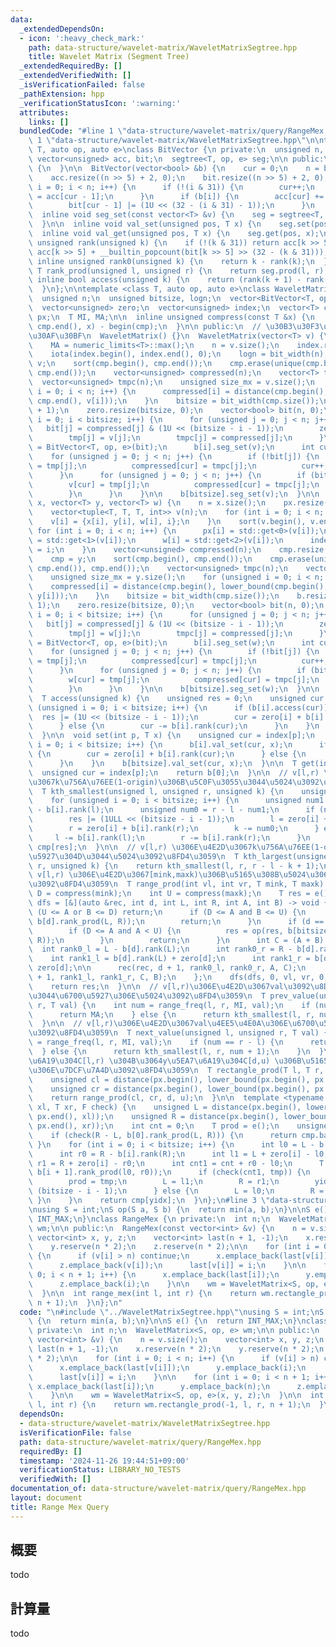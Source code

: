 ```yaml
---
data:
  _extendedDependsOn:
  - icon: ':heavy_check_mark:'
    path: data-structure/wavelet-matrix/WaveletMatrixSegtree.hpp
    title: Wavelet Matrix (Segment Tree)
  _extendedRequiredBy: []
  _extendedVerifiedWith: []
  _isVerificationFailed: false
  _pathExtension: hpp
  _verificationStatusIcon: ':warning:'
  attributes:
    links: []
  bundledCode: "#line 1 \"data-structure/wavelet-matrix/query/RangeMex.hpp\"\n\n#line\
    \ 1 \"data-structure/wavelet-matrix/WaveletMatrixSegtree.hpp\"\n\ntemplate <class\
    \ T, auto op, auto e>\nclass BitVector {\n private:\n  unsigned n, cur, p;\n \
    \ vector<unsigned> acc, bit;\n  segtree<T, op, e> seg;\n\n public:\n  BitVector()\
    \ {\n  }\n\n  BitVector(vector<bool> &b) {\n    cur = 0;\n    n = b.size();\n\
    \    acc.resize((n >> 5) + 2, 0);\n    bit.resize((n >> 5) + 2, 0);\n    for (int\
    \ i = 0; i < n; i++) {\n      if (!(i & 31)) {\n        cur++;\n        acc[cur]\
    \ = acc[cur - 1];\n      }\n      if (b[i]) {\n        acc[cur] += int(b[i]);\n\
    \        bit[cur - 1] |= (1U << (32 - (i & 31) - 1));\n      }\n    }\n  }\n\n\
    \  inline void seg_set(const vector<T> &v) {\n    seg = segtree<T, op, e>(v);\n\
    \  }\n\n  inline void val_set(unsigned pos, T x) {\n    seg.set(pos, x);\n  }\n\
    \  inline void val_get(unsigned pos, T x) {\n    seg.get(pos, x);\n  }\n\n  inline\
    \ unsigned rank(unsigned k) {\n    if (!(k & 31)) return acc[k >> 5];\n    return\
    \ acc[k >> 5] + __builtin_popcount(bit[k >> 5] >> (32 - (k & 31)));\n  }\n\n \
    \ inline unsigned rank0(unsigned k) {\n    return k - rank(k);\n  }\n\n  inline\
    \ T rank_prod(unsigned l, unsigned r) {\n    return seg.prod(l, r);\n  }\n\n \
    \ inline bool access(unsigned k) {\n    return (rank(k + 1) - rank(k)) == 1;\n\
    \  }\n};\n\ntemplate <class T, auto op, auto e>\nclass WaveletMatrix {\n private:\n\
    \  unsigned n;\n  unsigned bitsize, logn;\n  vector<BitVector<T, op, e>> b;\n\
    \  vector<unsigned> zero;\n  vector<unsigned> index;\n  vector<T> cmp;\n  vector<T>\
    \ px;\n  T MI, MA;\n\n  inline unsigned compress(const T &x) {\n    return lower_bound(cmp.begin(),\
    \ cmp.end(), x) - begin(cmp);\n  }\n\n public:\n  // \u30B3\u30F3\u30B9\u30C8\u30E9\
    \u30AF\u30BF\n  WaveletMatrix() {}\n  WaveletMatrix(vector<T> v) {\n    MI = numeric_limits<T>::min();\n\
    \    MA = numeric_limits<T>::max();\n    n = v.size();\n    index.resize(n);\n\
    \    iota(index.begin(), index.end(), 0);\n    logn = bit_width(n);\n    cmp =\
    \ v;\n    sort(cmp.begin(), cmp.end());\n    cmp.erase(unique(cmp.begin(), cmp.end()),\
    \ cmp.end());\n    vector<unsigned> compressed(n);\n    vector<T> tmp(n);\n  \
    \  vector<unsigned> tmpc(n);\n    unsigned size_mx = v.size();\n    for (unsigned\
    \ i = 0; i < n; i++) {\n      compressed[i] = distance(cmp.begin(), lower_bound(cmp.begin(),\
    \ cmp.end(), v[i]));\n    }\n    bitsize = bit_width(cmp.size());\n    b.resize(bitsize\
    \ + 1);\n    zero.resize(bitsize, 0);\n    vector<bool> bit(n, 0);\n    for (unsigned\
    \ i = 0; i < bitsize; i++) {\n      for (unsigned j = 0; j < n; j++) {\n     \
    \   bit[j] = compressed[j] & (1U << (bitsize - i - 1));\n        zero[i] += unsigned(!bit[j]);\n\
    \        tmp[j] = v[j];\n        tmpc[j] = compressed[j];\n      }\n      b[i]\
    \ = BitVector<T, op, e>(bit);\n      b[i].seg_set(v);\n      int cur = 0;\n  \
    \    for (unsigned j = 0; j < n; j++) {\n        if (!bit[j]) {\n          v[cur]\
    \ = tmp[j];\n          compressed[cur] = tmpc[j];\n          cur++;\n        }\n\
    \      }\n      for (unsigned j = 0; j < n; j++) {\n        if (bit[j]) {\n  \
    \        v[cur] = tmp[j];\n          compressed[cur] = tmpc[j];\n          cur++;\n\
    \        }\n      }\n    }\n\n    b[bitsize].seg_set(v);\n  }\n\n  WaveletMatrix(vector<T>\
    \ x, vector<T> y, vector<T> w) {\n    n = x.size();\n    px.resize(n);\n    index.resize(n);\n\
    \    vector<tuple<T, T, T, int>> v(n);\n    for (int i = 0; i < n; i++) {\n  \
    \    v[i] = {x[i], y[i], w[i], i};\n    }\n    sort(v.begin(), v.end());\n   \
    \ for (int i = 0; i < n; i++) {\n      px[i] = std::get<0>(v[i]);\n      y[i]\
    \ = std::get<1>(v[i]);\n      w[i] = std::get<2>(v[i]);\n      index[std::get<3>(v[i])]\
    \ = i;\n    }\n    vector<unsigned> compressed(n);\n    cmp.resize(y.size());\n\
    \    cmp = y;\n    sort(cmp.begin(), cmp.end());\n    cmp.erase(unique(cmp.begin(),\
    \ cmp.end()), cmp.end());\n    vector<unsigned> tmpc(n);\n    vector<T> tmp(n);\n\
    \    unsigned size_mx = y.size();\n    for (unsigned i = 0; i < n; i++) {\n  \
    \    compressed[i] = distance(cmp.begin(), lower_bound(cmp.begin(), cmp.end(),\
    \ y[i]));\n    }\n    bitsize = bit_width(cmp.size());\n    b.resize(bitsize +\
    \ 1);\n    zero.resize(bitsize, 0);\n    vector<bool> bit(n, 0);\n    for (unsigned\
    \ i = 0; i < bitsize; i++) {\n      for (unsigned j = 0; j < n; j++) {\n     \
    \   bit[j] = compressed[j] & (1U << (bitsize - i - 1));\n        zero[i] += unsigned(!bit[j]);\n\
    \        tmp[j] = w[j];\n        tmpc[j] = compressed[j];\n      }\n      b[i]\
    \ = BitVector<T, op, e>(bit);\n      b[i].seg_set(w);\n      int cur = 0;\n  \
    \    for (unsigned j = 0; j < n; j++) {\n        if (!bit[j]) {\n          w[cur]\
    \ = tmp[j];\n          compressed[cur] = tmpc[j];\n          cur++;\n        }\n\
    \      }\n      for (unsigned j = 0; j < n; j++) {\n        if (bit[j]) {\n  \
    \        w[cur] = tmp[j];\n          compressed[cur] = tmpc[j];\n          cur++;\n\
    \        }\n      }\n    }\n\n    b[bitsize].seg_set(w);\n  }\n\n  // get v[k]\n\
    \  T access(unsigned k) {\n    unsigned res = 0;\n    unsigned cur = k;\n    for\
    \ (unsigned i = 0; i < bitsize; i++) {\n      if (b[i].access(cur)) {\n      \
    \  res |= (1U << (bitsize - i - 1));\n        cur = zero[i] + b[i].rank(cur);\n\
    \      } else {\n        cur -= b[i].rank(cur);\n      }\n    }\n    return cmp[res];\n\
    \  }\n\n  void set(int p, T x) {\n    unsigned cur = index[p];\n    for (unsigned\
    \ i = 0; i < bitsize; i++) {\n      b[i].val_set(cur, x);\n      if (b[i].access(cur))\
    \ {\n        cur = zero[i] + b[i].rank(cur);\n      } else {\n        cur -= b[i].rank(cur);\n\
    \      }\n    }\n    b[bitsize].val_set(cur, x);\n  }\n\n  T get(int p) {\n  \
    \  unsigned cur = index[p];\n    return b[0];\n  }\n\n  // v[l,r) \u306E\u4E2D\
    \u3067k\u756A\u76EE(1-origin)\u306B\u5C0F\u3055\u3044\u5024\u3092\u8FD4\u3059\n\
    \  T kth_smallest(unsigned l, unsigned r, unsigned k) {\n    unsigned res = 0;\n\
    \    for (unsigned i = 0; i < bitsize; i++) {\n      unsigned num1 = b[i].rank(r)\
    \ - b[i].rank(l);\n      unsigned num0 = r - l - num1;\n      if (num0 < k) {\n\
    \        res |= (1ULL << (bitsize - i - 1));\n        l = zero[i] + b[i].rank(l);\n\
    \        r = zero[i] + b[i].rank(r);\n        k -= num0;\n      } else {\n   \
    \     l -= b[i].rank(l);\n        r -= b[i].rank(r);\n      }\n    }\n    return\
    \ cmp[res];\n  }\n\n  // v[l,r) \u306E\u4E2D\u3067k\u756A\u76EE(1-origin)\u306B\
    \u5927\u304D\u3044\u5024\u3092\u8FD4\u3059\n  T kth_largest(unsigned l, unsigned\
    \ r, unsigned k) {\n    return kth_smallest(l, r, r - l - k + 1);\n  }\n\n  //\
    \ v[l,r) \u306E\u4E2D\u3067[mink,maxk)\u306B\u5165\u308B\u5024\u306E\u7DCF\u7A4D\
    \u3092\u8FD4\u3059\n  T range_prod(int vl, int vr, T mink, T maxk) {\n    int\
    \ D = compress(mink);\n    int U = compress(maxk);\n    T res = e();\n    auto\
    \ dfs = [&](auto &rec, int d, int L, int R, int A, int B) -> void {\n      if\
    \ (U <= A or B <= D) return;\n      if (D <= A and B <= U) {\n        res = op(res,\
    \ b[d].rank_prod(L, R));\n        return;\n      }\n      if (d == bitsize) {\n\
    \        if (D <= A and A < U) {\n          res = op(res, b[bitsize].rank_prod(L,\
    \ R));\n        }\n        return;\n      }\n      int C = (A + B) / 2;\n    \
    \  int rank0_l = L - b[d].rank(L);\n      int rank0_r = R - b[d].rank(R);\n  \
    \    int rank1_l = b[d].rank(L) + zero[d];\n      int rank1_r = b[d].rank(R) +\
    \ zero[d];\n\n      rec(rec, d + 1, rank0_l, rank0_r, A, C);\n      rec(rec, d\
    \ + 1, rank1_l, rank1_r, C, B);\n    };\n    dfs(dfs, 0, vl, vr, 0, 1 << bitsize);\n\
    \    return res;\n  }\n\n  // v[l,r)\u306E\u4E2D\u3067val\u3092\u8D85\u3048\u306A\
    \u3044\u6700\u5927\u306E\u5024\u3092\u8FD4\u3059\n  T prev_value(unsigned l, unsigned\
    \ r, T val) {\n    int num = range_freq(l, r, MI, val);\n    if (num == 0) {\n\
    \      return MA;\n    } else {\n      return kth_smallest(l, r, num);\n    }\n\
    \  }\n\n  // v[l,r)\u306E\u4E2D\u3067val\u4EE5\u4E0A\u306E\u6700\u5C0F\u306E\u5024\
    \u3092\u8FD4\u3059\n  T next_value(unsigned l, unsigned r, T val) {\n    int num\
    \ = range_freq(l, r, MI, val);\n    if (num == r - l) {\n      return MI;\n  \
    \  } else {\n      return kth_smallest(l, r, num + 1);\n    }\n  }\n\n  // x\u5EA7\
    \u6A19\u304C[l,r) \u304B\u3064y\u5EA7\u6A19\u304C[d,u) \u306B\u5165\u308B\u70B9\
    \u306E\u7DCF\u7A4D\u3092\u8FD4\u3059\n  T rectangle_prod(T l, T r, T d, T u) {\n\
    \    unsigned cl = distance(px.begin(), lower_bound(px.begin(), px.end(), l));\n\
    \    unsigned cr = distance(px.begin(), lower_bound(px.begin(), px.end(), r));\n\
    \    return range_prod(cl, cr, d, u);\n  }\n\n  template <typename F>\n  T max_y(T\
    \ xl, T xr, F check) {\n    unsigned L = distance(px.begin(), lower_bound(px.begin(),\
    \ px.end(), xl));\n    unsigned R = distance(px.begin(), lower_bound(px.begin(),\
    \ px.end(), xr));\n    int cnt = 0;\n    T prod = e();\n    unsigned yidx = 0;\n\
    \    if (check(R - L, b[0].rank_prod(L, R))) {\n      return cmp.back();\n   \
    \ }\n    for (int i = 0; i < bitsize; i++) {\n      int l0 = L - b[i].rank(L);\n\
    \      int r0 = R - b[i].rank(R);\n      int l1 = L + zero[i] - l0;\n      int\
    \ r1 = R + zero[i] - r0;\n      int cnt1 = cnt + r0 - l0;\n      T tmp = op(prod,\
    \ b[i + 1].rank_prod(l0, r0));\n      if (check(cnt1, tmp)) {\n        cnt = cnt1;\n\
    \        prod = tmp;\n        L = l1;\n        R = r1;\n        yidx |= 1U <<\
    \ (bitsize - i - 1);\n      } else {\n        L = l0;\n        R = r0;\n     \
    \ }\n    }\n    return cmp[yidx];\n  }\n};\n#line 3 \"data-structure/wavelet-matrix/query/RangeMex.hpp\"\
    \nusing S = int;\nS op(S a, S b) {\n  return min(a, b);\n}\n\nS e() {\n  return\
    \ INT_MAX;\n}\nclass RangeMex {\n private:\n  int n;\n  WaveletMatrix<S, op, e>\
    \ wm;\n\n public:\n  RangeMex(const vector<int> &v) {\n    n = v.size();\n   \
    \ vector<int> x, y, z;\n    vector<int> last(n + 1, -1);\n    x.reserve(n * 2);\n\
    \    y.reserve(n * 2);\n    z.reserve(n * 2);\n\n    for (int i = 0; i < n; i++)\
    \ {\n      if (v[i] > n) continue;\n      x.emplace_back(last[v[i]]);\n      y.emplace_back(i);\n\
    \      z.emplace_back(v[i]);\n      last[v[i]] = i;\n    }\n\n    for (int i =\
    \ 0; i < n + 1; i++) {\n      x.emplace_back(last[i]);\n      y.emplace_back(n);\n\
    \      z.emplace_back(i);\n    }\n\n    wm = WaveletMatrix<S, op, e>(x, y, z);\n\
    \  }\n\n  int range_mex(int l, int r) {\n    return wm.rectangle_prod(-1, l, r,\
    \ n + 1);\n  }\n};\n"
  code: "\n#include \"../WaveletMatrixSegtree.hpp\"\nusing S = int;\nS op(S a, S b)\
    \ {\n  return min(a, b);\n}\n\nS e() {\n  return INT_MAX;\n}\nclass RangeMex {\n\
    \ private:\n  int n;\n  WaveletMatrix<S, op, e> wm;\n\n public:\n  RangeMex(const\
    \ vector<int> &v) {\n    n = v.size();\n    vector<int> x, y, z;\n    vector<int>\
    \ last(n + 1, -1);\n    x.reserve(n * 2);\n    y.reserve(n * 2);\n    z.reserve(n\
    \ * 2);\n\n    for (int i = 0; i < n; i++) {\n      if (v[i] > n) continue;\n\
    \      x.emplace_back(last[v[i]]);\n      y.emplace_back(i);\n      z.emplace_back(v[i]);\n\
    \      last[v[i]] = i;\n    }\n\n    for (int i = 0; i < n + 1; i++) {\n     \
    \ x.emplace_back(last[i]);\n      y.emplace_back(n);\n      z.emplace_back(i);\n\
    \    }\n\n    wm = WaveletMatrix<S, op, e>(x, y, z);\n  }\n\n  int range_mex(int\
    \ l, int r) {\n    return wm.rectangle_prod(-1, l, r, n + 1);\n  }\n};"
  dependsOn:
  - data-structure/wavelet-matrix/WaveletMatrixSegtree.hpp
  isVerificationFile: false
  path: data-structure/wavelet-matrix/query/RangeMex.hpp
  requiredBy: []
  timestamp: '2024-11-26 19:44:51+09:00'
  verificationStatus: LIBRARY_NO_TESTS
  verifiedWith: []
documentation_of: data-structure/wavelet-matrix/query/RangeMex.hpp
layout: document
title: Range Mex Query
---
```


## 概要

todo

## 計算量
todo
